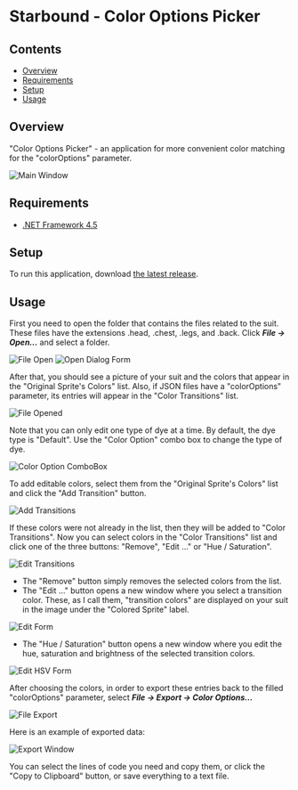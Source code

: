 # Starbound - Color Options Picker

## Contents
* [Overview](#overview)
* [Requirements](#requirements)
* [Setup](#setup)
* [Usage](#usage)

## Overview
"Color Options Picker" - an application for more convenient color matching for the "colorOptions" parameter.

![Main Window](Readme/overview_img_main.png)

## Requirements
* [.NET Framework 4.5](https://www.microsoft.com/en-us/download/details.aspx?id=30653)

## Setup
To run this application, download [the latest release](../../releases).


## Usage
First you need to open the folder that contains the files related to the suit. These files have the extensions .head, .chest, .legs, and .back.
Click ***File -> Open...*** and select a folder.

![File Open](Readme/readme_open.png)
![Open Dialog Form](Readme/readme_open_dialog.png)

After that, you should see a picture of your suit and the colors that appear in the "Original Sprite's Colors" list.
Also, if JSON files have a "colorOptions" parameter, its entries will appear in the "Color Transitions" list.

![File Opened](Readme/readme_open_done.png)

Note that you can only edit one type of dye at a time. By default, the dye type is "Default". Use the "Color Option" combo box to change the type of dye.

![Color Option ComboBox](Readme/readme_colorOption_comboBox.png)

To add editable colors, select them from the "Original Sprite's Colors" list and click the "Add Transition" button.

![Add Transitions](Readme/readme_selectOriginalColors.png)

If these colors were not already in the list, then they will be added to "Color Transitions".
Now you can select colors in the "Color Transitions" list and click one of the three buttons: "Remove", "Edit ..." or "Hue / Saturation".

![Edit Transitions](Readme/readme_colorTransitions.png)

* The "Remove" button simply removes the selected colors from the list.
* The "Edit ..." button opens a new window where you select a transition color. These, as I call them, "transition colors" are displayed on your suit in the image under the "Colored Sprite" label.

![Edit Form](Readme/readme_colorTransition_Editing.png)

* The "Hue / Saturation" button opens a new window where you edit the hue, saturation and brightness of the selected transition colors.

![Edit HSV Form](Readme/readme_colorTransition_EditingHSV.png)

After choosing the colors, in order to export these entries back to the filled "colorOptions" parameter, select ***File -> Export -> Color Options...***

![File Export](Readme/readme_export_colorOptions.png)

Here is an example of exported data:

![Export Window](Readme/overview_img_export.png)
	
You can select the lines of code you need and copy them, or click the "Copy to Clipboard" button, or save everything to a text file.

